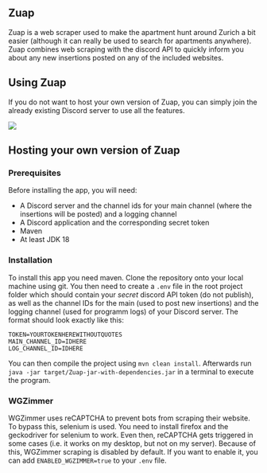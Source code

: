 ## Zuap

Zuap is a web scraper used to make the apartment hunt around Zurich a bit easier 
(although it can really be used to search for apartments anywhere). Zuap combines web scraping with the discord API to quickly inform
you about any new insertions posted on any of the included websites.

## Using Zuap

If you do not want to host your own version of Zuap, you can simply join the already existing Discord server to use all the features.

[![](https://dcbadge.vercel.app/api/server/BnWfNSzj7N)](https://discord.gg/BnWfNSzj7N)

## Hosting your own version of Zuap

### Prerequisites

Before installing the app, you will need:

- A Discord server and the channel ids for your main channel (where the insertions will be posted) and a logging channel
- A Discord application and the corresponding secret token
- Maven
- At least JDK 18

### Installation

To install this app you need maven. Clone the repository onto your local machine using git. You then need to create a `.env` file in the root project folder
which should contain your _secret_ discord API token (do not publish), as well as the channel IDs for the main (used to post new insertions) and the logging 
channel (used for programm logs) of your Discord server. The format should look exactly like this:

    TOKEN=YOURTOKENHEREWITHOUTQUOTES
    MAIN_CHANNEL_ID=IDHERE
    LOG_CHANNEL_ID=IDHERE

You can then compile the project using `mvn clean install`. Afterwards run `java -jar target/Zuap-jar-with-dependencies.jar` in a terminal to execute the program.

### WGZimmer

WGZimmer uses reCAPTCHA to prevent bots from scraping their website. To bypass this, selenium is used.
You need to install firefox and the geckodriver for selenium to work.
Even then, reCAPTCHA gets triggered in some cases (i.e. it works on my desktop, but not on my server).
Because of this, WGZimmer scraping is disabled by default.
If you want to enable it, you can add `ENABLED_WGZIMMER=true` to your `.env` file.